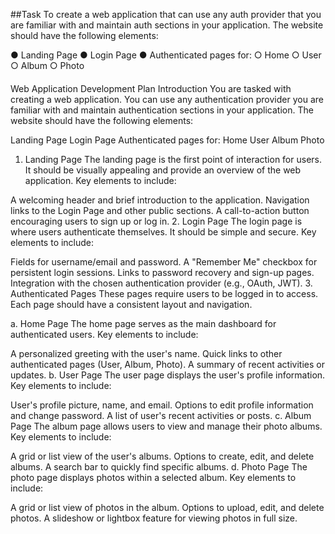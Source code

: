 ##Task
To create a web application that can use any auth provider that you are familiar with and
maintain auth sections in your application. The website should have the following elements:

● Landing Page
● Login Page
● Authenticated pages for:
    ○ Home
    ○ User
    ○ Album
    ○ Photo
####
Web Application Development Plan
Introduction
You are tasked with creating a web application. You can use any authentication provider you are familiar with and maintain authentication sections in your application. The website should have the following elements:

Landing Page
Login Page
Authenticated pages for:
Home
User
Album
Photo
1. Landing Page
The landing page is the first point of interaction for users. It should be visually appealing and provide an overview of the web application. Key elements to include:

A welcoming header and brief introduction to the application.
Navigation links to the Login Page and other public sections.
A call-to-action button encouraging users to sign up or log in.
2. Login Page
The login page is where users authenticate themselves. It should be simple and secure. Key elements to include:

Fields for username/email and password.
A "Remember Me" checkbox for persistent login sessions.
Links to password recovery and sign-up pages.
Integration with the chosen authentication provider (e.g., OAuth, JWT).
3. Authenticated Pages
These pages require users to be logged in to access. Each page should have a consistent layout and navigation.

a. Home Page
The home page serves as the main dashboard for authenticated users. Key elements to include:

A personalized greeting with the user's name.
Quick links to other authenticated pages (User, Album, Photo).
A summary of recent activities or updates.
b. User Page
The user page displays the user's profile information. Key elements to include:

User's profile picture, name, and email.
Options to edit profile information and change password.
A list of user's recent activities or posts.
c. Album Page
The album page allows users to view and manage their photo albums. Key elements to include:

A grid or list view of the user's albums.
Options to create, edit, and delete albums.
A search bar to quickly find specific albums.
d. Photo Page
The photo page displays photos within a selected album. Key elements to include:

A grid or list view of photos in the album.
Options to upload, edit, and delete photos.
A slideshow or lightbox feature for viewing photos in full size.
